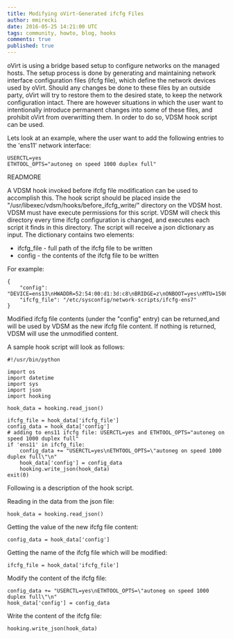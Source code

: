 ```yaml
---
title: Modifying oVirt-Generated ifcfg Files
author: mmirecki
date: 2016-05-25 14:21:00 UTC
tags: community, howto, blog, hooks
comments: true
published: true
---
```


oVirt is using a bridge based setup to configure networks on the managed hosts. The setup process is done by generating and maintaining network interface configuration files (ifcfg file), which define the network devices used by oVirt.
Should any changes be done to these files by an outside party, oVirt will try to restore them to the desired state, to keep the network configuration intact.
There are however situations in which the user want to intentionally introduce permanent changes into some of these files, and prohibit oVirt from overwritting them. In order to do so, VDSM hook script can be used.

Lets look at an example, where the user want to add the following entries to the 'ens11' network interface:

    USERCTL=yes
    ETHTOOL_OPTS="autoneg on speed 1000 duplex full"

READMORE

A VDSM hook invoked before ifcfg file modification can be used to accomplish this.
The hook script should be placed inside the "/usr/libexec/vdsm/hooks/before_ifcfg_write/" directory on the VDSM host. VDSM must have execute permissions for this script. VDSM will check this directory every time ifcfg configuration is changed, and executes each script it finds in this directory.
The script will receive a json dictionary as input. The dictionary contains two elements:

* ifcfg_file - full path of the ifcfg file to be written
* config - the contents of the ifcfg file to be written

For example:

    {
        "config": "DEVICE=ens13\nHWADDR=52:54:00:d1:3d:c8\nBRIDGE=z\nONBOOT=yes\nMTU=1500\nNM_CONTROLLED=no\nIPV6INIT=no\n",
        "ifcfg_file": "/etc/sysconfig/network-scripts/ifcfg-ens7"
    }

Modified ifcfg file contents (under the "config" entry) can be returned,and will be used by VDSM as the new ifcfg file content. If nothing is returned, VDSM will use the unmodified content.

A sample hook script will look as follows:

    #!/usr/bin/python

    import os
    import datetime
    import sys
    import json
    import hooking

    hook_data = hooking.read_json()

    ifcfg_file = hook_data['ifcfg_file']
    config_data = hook_data['config']
    # adding to ens11 ifcfg file: USERCTL=yes and ETHTOOL_OPTS="autoneg on speed 1000 duplex full"
    if 'ens11' in ifcfg_file:
        config_data += "USERCTL=yes\nETHTOOL_OPTS=\"autoneg on speed 1000 duplex full\"\n"
        hook_data['config'] = config_data
        hooking.write_json(hook_data)
    exit(0)

Following is a description of the hook script.

Reading in the data from the json file:

    hook_data = hooking.read_json()

Getting the value of the new ifcfg file content:

    config_data = hook_data['config']

Getting the name of the ifcfg file which will be modified:

    ifcfg_file = hook_data['ifcfg_file']

Modify the content of the ifcfg file:

    config_data += "USERCTL=yes\nETHTOOL_OPTS=\"autoneg on speed 1000 duplex full\"\n"
    hook_data['config'] = config_data

Write the content of the ifcfg file:

    hooking.write_json(hook_data)

